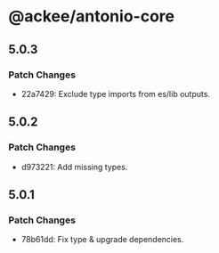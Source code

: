 # @ackee/antonio-core

## 5.0.3

### Patch Changes

-   22a7429: Exclude type imports from es/lib outputs.

## 5.0.2

### Patch Changes

-   d973221: Add missing types.

## 5.0.1

### Patch Changes

-   78b61dd: Fix type & upgrade dependencies.

